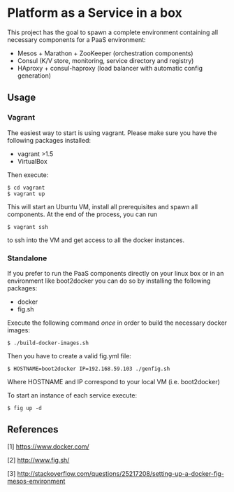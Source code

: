 # Platform as a Service in a box

This project has the goal to spawn a complete environment
containing all necessary components for a PaaS environment:

- Mesos + Marathon + ZooKeeper (orchestration components)
- Consul (K/V store, monitoring, service directory and registry)
- HAproxy + consul-haproxy (load balancer with automatic config generation)

## Usage

### Vagrant

The easiest way to start is using vagrant.
Please make sure you have the following packages installed:

- vagrant >1.5
- VirtualBox

Then execute:

	$ cd vagrant
	$ vagrant up

This will start an Ubuntu VM,
install all prerequisites and spawn all components.
At the end of the process, you can run 

	$ vagrant ssh

to ssh into the VM and get access to all the docker instances.

### Standalone

If you prefer to run the PaaS components directly
on your linux box or in an environment like boot2docker
you can do so by installing the following packages:

- docker
- fig.sh

Execute the following command _once_
in order to build the necessary docker images:

	$ ./build-docker-images.sh

Then you have to create a valid fig.yml file:

	$ HOSTNAME=boot2docker IP=192.168.59.103 ./genfig.sh

Where HOSTNAME and IP correspond to your local VM (i.e. boot2docker)

To start an instance of each service execute:

	$ fig up -d

## References

[1] https://www.docker.com/

[2] http://www.fig.sh/

[3] http://stackoverflow.com/questions/25217208/setting-up-a-docker-fig-mesos-environment

